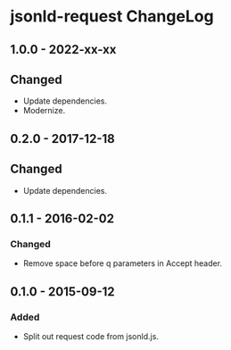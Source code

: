# jsonld-request ChangeLog

## 1.0.0 - 2022-xx-xx

## Changed
- Update dependencies.
- Modernize.

## 0.2.0 - 2017-12-18

## Changed
- Update dependencies.

## 0.1.1 - 2016-02-02

### Changed
- Remove space before q parameters in Accept header.

## 0.1.0 - 2015-09-12

### Added
- Split out request code from jsonld.js.
